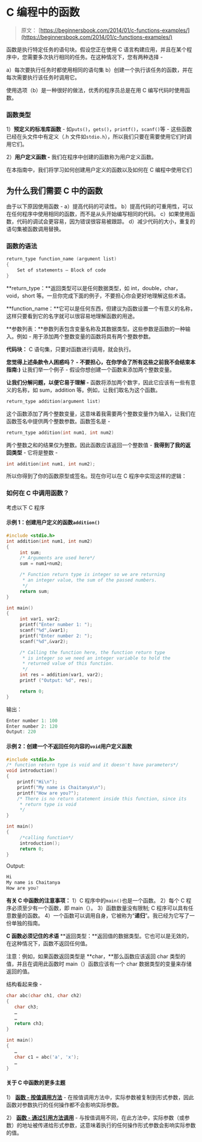 # C 编程中的函数

> 原文： [https://beginnersbook.com/2014/01/c-functions-examples/](https://beginnersbook.com/2014/01/c-functions-examples/)

函数是执行特定任务的语句块。假设您正在使用 C 语言构建应用，并且在某个程序中，您需要多次执行相同的任务。在这种情况下，您有两种选择 -

a）每次要执行任务时都使用相同的语句集
b）创建一个执行该任务的函数，并在每次需要执行该任务时调用它。

使用选项（b）是一种很好的做法，优秀的程序员总是在用 C 编写代码时使用函数。

### 函数类型

1）**预定义的标准库函数** - 如`puts()`，`gets()`，`printf()`，`scanf()`等 - 这些函数已经在头文件中有定义（.h 文件如`stdio.h`），所以我们只要在需要使用它们时调用它们。

2）**用户定义函数 -** 我们在程序中创建的函数称为用户定义函数。

在本指南中，我们将学习如何创建用户定义的函数以及如何在 C 编程中使用它们

## 为什么我们需要 C 中的函数

由于以下原因使用函数 -
a）提高代码的可读性。
b）提高代码的可重用性，可以在任何程序中使用相同的函数，而不是从头开始编写相同的代码。
c）如果使用函数，代码的调试会更容易，因为错误很容易被跟踪。
d）减少代码的大小，重复的语句集被函数调用替换。

### 函数的语法

```c
return_type function_name (argument list)
{
    Set of statements – Block of code
}
```

**return_type：**返回类型可以是任何数据类型，如 int，double，char，void，short 等。一旦你完成下面的例子，不要担心你会更好地理解这些术语。

**function_name：**它可以是任何东西，但建议为函数设置一个有意义的名称，这样只要看到它的名字就可以很容易地理解函数的用途。

**参数列表：**参数列表包含变量名称及其数据类型。这些参数是函数的一种输入。例如 - 用于添加两个整数变量的函数将具有两个整数参数。

**代码块：** C 语句集，只要对函数进行调用，就会执行。

**您觉得上述条款令人困惑吗？ - 不要担心，在你学会了所有这些之前我不会结束本指南:)**
让我们举一个例子 - 假设你想创建一个函数来添加两个整数变量。

**让我们分解问题，以便它易于理解 -**
函数将添加两个数字，因此它应该有一些有意义的名称，如 sum，addition 等。例如，让我们取名为这个函数。

```c
return_type addition(argument list)
```

这个函数添加了两个整数变量，这意味着我需要两个整数变量作为输入，让我们在函数签名中提供两个整数参数。函数签名是 -

```c
return_type addition(int num1, int num2)
```

两个整数之和的结果仅为整数。因此函数应该返回一个整数值 - **我得到了我的返回类型** - 它将是整数 -

```c
int addition(int num1, int num2);
```

所以你得到了你的函数原型或签名。现在你可以在 C 程序中实现这样的逻辑：

### 如何在 C 中调用函数？

考虑以下 C 程序

#### 示例 1：创建用户定义的函数`addition()`

```c
#include <stdio.h>
int addition(int num1, int num2)
{
     int sum;
     /* Arguments are used here*/
     sum = num1+num2;

     /* Function return type is integer so we are returning
      * an integer value, the sum of the passed numbers.
      */
     return sum;
}

int main()
{
     int var1, var2;
     printf("Enter number 1: ");
     scanf("%d",&var1);
     printf("Enter number 2: ");
     scanf("%d",&var2);

     /* Calling the function here, the function return type
      * is integer so we need an integer variable to hold the
      * returned value of this function.
      */
     int res = addition(var1, var2);
     printf ("Output: %d", res);

     return 0;
}

```

输出：

```c
Enter number 1: 100
Enter number 2: 120
Output: 220
```

#### 示例 2：创建一个不返回任何内容的`void`用户定义函数

```c
#include <stdio.h>
/* function return type is void and it doesn't have parameters*/
void introduction()
{
    printf("Hi\n");
    printf("My name is Chaitanya\n");
    printf("How are you?");
    /* There is no return statement inside this function, since its
     * return type is void
     */
}

int main()
{
     /*calling function*/
     introduction();
     return 0;
}

```

Output:

```c
Hi
My name is Chaitanya
How are you?
```

**有关 C 中函数的注意事项：**
1）C 程序中的`main()`也是一个函数。
2）每个 C 程序必须至少有一个函数，即 main（）。
3）函数数量没有限制; C 程序可以具有任意数量的函数。
4）一个函数可以调用自身，它被称为“**递归**”。我已经为它写了一份单独的指南。

**C 函数必须记住的术语**
**返回类型：**返回值的数据类型。它也可以是无效的，在这种情况下，函数不返回任何值。

注意：例如，如果函数返回类型是 **char，**那么函数应该返回 char 类型的值，并且在调用此函数时 main（）函数应该有一个 char 数据类型的变量来存储返回的值。

结构看起来像 -

```c
char abc(char ch1, char ch2)
{
   char ch3;
   …
   …
   return ch3;
}

int main()
{
   …
   char c1 = abc('a', 'x');
   …
}
```

#### 关于 C 中函数的更多主题

1） [**函数 - 按值调用方法**](https://beginnersbook.com/2014/01/c-function-call-by-value-example/) - 在按值调用方法中，实际参数被复制到形式参数，因此函数对参数执行的任何操作都不会影响实际参数。

2） [**函数 - 通过引用方法调用**](https://beginnersbook.com/2014/01/c-function-call-by-reference-example/) - 与按值调用不同，在此方法中，实际参数（或参数）的地址被传递给形式参数，这意味着执行的任何操作形式参数会影响实际参数的值。